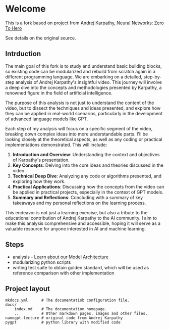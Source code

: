 # Welcome

This is a fork based on project
from [Andrej Karpathy, Neural Networks: Zero To Hero](https://karpathy.ai/zero-to-hero.html)

See details on the original source.

## Intrduction

The main goal of this fork is to study and understand basic building blocks, so existing code can be modularized and
rebuild from scratch again in a different programming language. We are embarking on a detailed, step-by-step analysis of
Andrej Karpathy's insightful video. This journey will involve a deep dive into the concepts and methodologies presented
by Karpathy, a renowned figure in the field of artificial intelligence.

The purpose of this analysis is not just to understand the content of the video, but to dissect the techniques and ideas
presented, and explore how they can be applied in real-world scenarios, particularly in the development of advanced
language models like GPT.

Each step of my analysis will focus on a specific segment of the video, breaking down complex ideas into more
understandable parts. I'll be looking closely at the theoretical aspects, as well as any coding or practical
implementations demonstrated. This will include:

1. **Introduction and Overview**: Understanding the context and objectives of Karpathy's presentation.
2. **Key Concepts**: Delving into the core ideas and theories discussed in the video.
3. **Technical Deep Dive**: Analyzing any code or algorithms presented, and exploring how they work.
4. **Practical Applications**: Discussing how the concepts from the video can be applied in practical projects, especially in the context of GPT models.
5. **Summary and Reflections**: Concluding with a summary of key takeaways and my personal reflections on the learning process.

This endeavor is not just a learning exercise, but also a tribute to the educational contribution of Andrej Karpathy to the AI community. I aim to make this analysis comprehensive and accessible, hoping it will serve as a valuable resource for anyone interested in AI and machine learning.

## Steps

* analysis - [Learn about our Model Architecture](analysis.md)
* modularizing python scripts
* writing test suite to obtain golden standard, which will be used as reference comparison with other implementation

## Project layout

    mkdocs.yml      # The documentatiob configuration file.
    docs/
        index.md    # The documentation homepage.
        ..          # Other markdown pages, images and other files.
    nanogpt-lecture # original code from Andrej Karpathy
    pygpt           # python library with modified code
